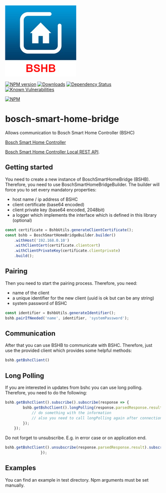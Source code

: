 ![Logo](resources/bshb-logo.jpg)

[![NPM version](http://img.shields.io/npm/v/bosch-smart-home-bridge.svg)](https://www.npmjs.com/package/bosch-smart-home-bridge)
[![Downloads](https://img.shields.io/npm/dm/bosch-smart-home-bridge.svg)](https://www.npmjs.com/package/bosch-smart-home-bridge)
[![Dependency Status](https://david-dm.org/holomekc/bosch-smart-home-bridge.svg)](https://david-dm.org/holomekc/bosch-smart-home-bridge)
[![Known Vulnerabilities](https://snyk.io/test/github/holomekc/bosch-smart-home-bridge/badge.svg)](https://snyk.io/test/github/holomekc/bosch-smart-home-bridge)

[![NPM](https://nodei.co/npm/bosch-smart-home-bridge.png)](https://nodei.co/npm/bosch-smart-home-bridge/)
# bosch-smart-home-bridge
Allows communication to Bosch Smart Home Controller (BSHC)

[Bosch Smart Home Controller](https://www.bosch-smarthome.com/de/de/produkte/smart-system-solutions/smart-home-controller)

[Bosch Smart Home Controller Local REST API](https://github.com/BoschSmartHome/bosch-shc-api-docs).

## Getting started

You need to create a new instance of BoschSmartHomeBridge (BSHB). Therefore, you need to use BoschSmartHomeBridgeBuilder.
The builder will force you to set every mandatory properties:
* host name / ip address of BSHC
* client certificate (base64 encoded)
* client private key (base64 encoded, 2048bit)
* a logger which implements the interface which is defined in this library (optional)
```typescript
const certificate = BshbUtils.generateClientCertificate();
const bshb = BoschSmartHomeBridgeBuilder.builder()
    .withHost('192.168.0.10')
    .withClientCert(certificate.clientcert)
    .withClientPrivateKey(certificate.clientprivate)
    .build();
```

## Pairing
Then you need to start the pairing process. Therefore, you need:
* name of the client
* a unique identifier for the new client (uuid is ok but can be any string)
* system password of BSHC
```typescript
const identifier = BshbUtils.generateIdentifier();
bshb.pairIfNeeded('name', identifier, 'systemPassword');
```

## Communication
After that you can use BSHB to communicate with BSHC. Therefore, just use the provided client which provides
some helpful methods:
```typescript
bshb.getBshcClient()
```

## Long Polling
If you are interested in updates from bshc you can use long polling. Therefore, you need to do the following:

```typescript
bshb.getBshcClient().subscribe().subscribe(response => {
        bshb.getBshcClient().longPolling(response.parsedResponse.result).subscribe(info => {
            // do something with the information
            // also you need to call longPolling again after connection close
        });
    });
```

Do not forget to unsubscribe. E.g. in error case or on application end.
```typescript
bshb.getBshcClient().unsubscribe(response.parsedResponse.result).subscribe(() => {
                });
```

## Examples
You can find an example in test directory. Npm arguments must be set manually.
